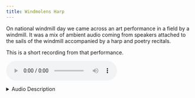 ```yaml
---
title: Windmolens Harp
---
```


On national windmill day we came across an art performance in a field by a windmill. It was a mix of ambient audio coming from speakers attached to the sails of the windmill accompanied by a harp and poetry recitals.

This is a short recording from that performance.

<audio controls src="/audio/2017-05-13-windmolens-harp.m4a"></audio>

<details>
  <summary>Audio Description</summary>
  <p>Light harp plucking over ambient chords. Wind periodically muffles the recording. People quietly talk in the background.</p>
</details>
